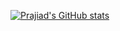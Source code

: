 [![Prajiad's GitHub stats](https://github-readme-stats.vercel.app/api?username=prajiad)](https://github.com/prajiad/github-readme-stats)
